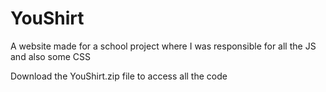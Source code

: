# YouShirt
A website made for a school project where I was responsible for all the JS and also some CSS

Download the YouShirt.zip file to access all the code
